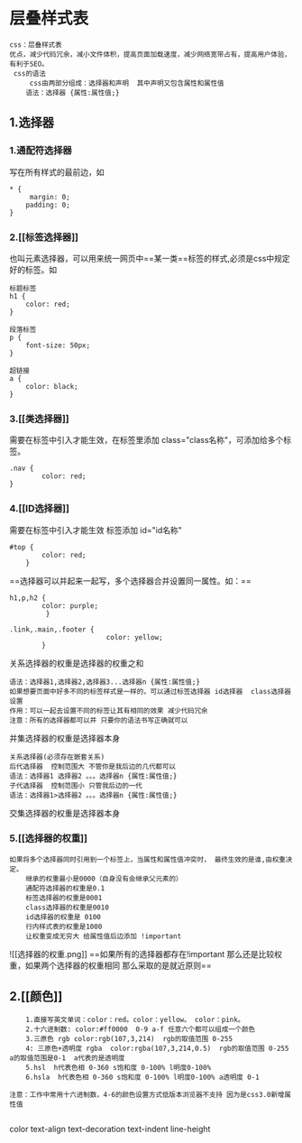 # 层叠样式表
```
css：层叠样式表
优点，减少代码冗余，减小文件体积，提高页面加载速度，减少网络宽带占有，提高用户体验，有利于SEO。
 css的语法
     css由两部分组成：选择器和声明  其中声明又包含属性和属性值
    语法：选择器 {属性:属性值;}
```
## 1.选择器
### 1.通配符选择器
写在所有样式的最前边，如
```
* {
     margin: 0;
    padding: 0;
}
```
### 2.[[标签选择器]]
也叫元素选择器，可以用来统一网页中==某一类==标签的样式,必须是css中规定好的标签。如
```
标题标签
h1 {
    color: red;
}

段落标签
p {
    font-size: 50px;
}

超链接
a {
    color: black;
}
```
### 3.[[类选择器]]
需要在标签中引入才能生效，在标签里添加 class="class名称"，可添加给多个标签。
```
.nav {
        color: red;
}
```
### 4.[[ID选择器]]
需要在标签中引入才能生效  标签添加 id="id名称"
```
#top {
        color: red;
    }
```
==选择器可以并起来一起写，多个选择器合并设置同一属性。如：==
```
h1,p,h2 {
		color: purple;
		 }
		 
.link,.main,.footer {
					    color: yellow;
	    } 
```

 关系选择器的权重是选择器的权重之和
 ```
语法：选择器1,选择器2,选择器3...选择器n {属性:属性值;}
如果想要页面中好多不同的标签样式是一样的，可以通过标签选择器 id选择器  class选择器设置
作用：可以一起去设置不同的标签让其有相同的效果 减少代码冗余 
注意：所有的选择器都可以并 只要你的语法书写正确就可以
```
 
 并集选择器的权重是选择器本身
 ```
 关系选择器(必须存在嵌套关系)
后代选择器  控制范围大 不管你是我后边的几代都可以
语法：选择器1 选择器2 。。。选择器n {属性:属性值;}
子代选择器  控制范围小 只管我后边的一代
语法：选择器1>选择器2 。。。选择器n {属性:属性值;}
```
  交集选择器的权重是选择器本身
### 5.[[选择器的权重]]
```
如果将多个选择器同时引用到一个标签上，当属性和属性值冲突时， 最终生效的是谁,由权重决定。
	继承的权重最小是0000（自身没有会继承父元素的）
    通配符选择器的权重是0.1
    标签选择器的权重是0001
    class选择器的权重是0010
    id选择器的权重是 0100
    行内样式表的权重是1000
    让权重变成无穷大 给属性值后边添加 !important
```
![[选择器的权重.png]]
==如果所有的选择器都存在!important 那么还是比较权重，如果两个选择器的权重相同 那么采取的是就近原则==


## 2.[[颜色]]
```	
	1.直接写英文单词：color：red。color：yellow。 color：pink。
	2.十六进制数: color:#ff0000  0-9 a-f 任意六个都可以组成一个颜色
	3.三原色 rgb color:rgb(107,3,214)  rgb的取值范围 0-255
	4: 三原色+透明度 rgba  color:rgba(107,3,214,0.5)  rgb的取值范围 0-255  a的取值范围是0-1  a代表的是透明度
    5.hsl  h代表色相 0-360 s饱和度 0-100% l明度0-100%
    6.hsla  h代表色相 0-360 s饱和度 0-100% l明度0-100% a透明度 0-1

注意：工作中常用十六进制数，4-6的颜色设置方式低版本浏览器不支持 因为是css3.0新增属性值


```

color
text-align
text-decoration
text-indent
line-height
